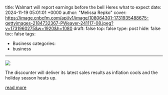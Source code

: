 title: Walmart will report earnings before the bell Heres what to expect
date: 2024-11-19 05:01:01 +0000
author: "Melissa Repko"
cover: https://image.cnbcfm.com/api/v1/image/108064301-1731935488675-gettyimages-2184732367-PWeaver-241117-08.jpeg?v=1731960275&w=1920&h=1080
draft: false
top: false
type: post
hide: false
toc: false
tags:
  - Business
categories:
  - business
---

![](https://image.cnbcfm.com/api/v1/image/108064301-1731935488675-gettyimages-2184732367-PWeaver-241117-08.jpeg?v=1731960275&w=1920&h=1080)

The discounter will deliver its latest sales results as inflation cools and the holiday season heats up.

[read more](https://www.cnbc.com/2024/11/19/walmart-wmt-q3-2025-earnings.html)
